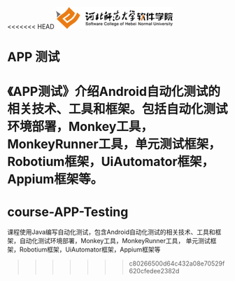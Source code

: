 <<<<<<< HEAD
<img src="./image/logo.png" height="50" /> 

# APP 测试  
《APP测试》介绍Android自动化测试的相关技术、工具和框架。包括自动化测试环境部署，Monkey工具，MonkeyRunner工具，单元测试框架，Robotium框架，UiAutomator框架，Appium框架等。
=======
# course-APP-Testing
课程使用Java编写自动化测试，包含Android自动化测试的相关技术、工具和框架，自动化测试环境部署，Monkey工具，MonkeyRunner工具，
单元测试框架，Robotium框架，UiAutomator框架，Appium框架等
>>>>>>> c80266500d64c432a08e70529f620cfedee2382d
